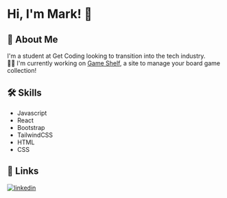 
# Hi, I'm Mark! 👋


## 🚀 About Me
I'm a student at Get Coding looking to transition into the tech industry.  
👩‍💻 I'm currently working on [Game Shelf](https://mwhancock.github.io/game-shelf), a site to manage your board game collection!

## 🛠 Skills
* Javascript
* React
* Bootstrap
* TailwindCSS
* HTML  
* CSS


## 🔗 Links
[![linkedin](https://img.shields.io/badge/linkedin-0A66C2?style=for-the-badge&logo=linkedin&logoColor=white)](https://www.linkedin.com/in/mark-hancock-345228aa/)



